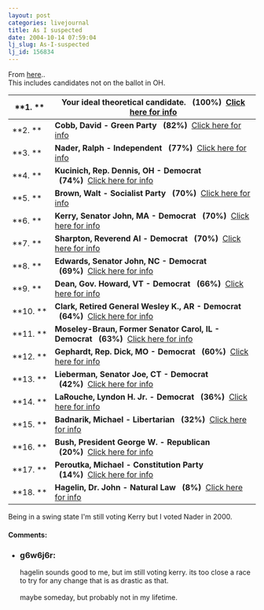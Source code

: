 ```yaml
---
layout: post
categories: livejournal
title: As I suspected
date: 2004-10-14 07:59:04
lj_slug: As-I-suspected
lj_id: 156834
---
```

From [here](http://www.selectsmart.com/PRESIDENT)..  
This includes candidates not on the ballot in OH.  



**1. **| **Your ideal theoretical candidate.   (100%)**  [Click here for info](http://selectsmart.com/president/special.html)  
---|---  
**2. **| **Cobb, David - Green Party   (82%)**  [Click here for info](http://selectsmart.com/president/Green.html)  
**3. **| **Nader, Ralph - Independent   (77%)**  [Click here for info](http://selectsmart.com/president/Nader.html)  
**4. **| **Kucinich, Rep. Dennis, OH - Democrat   (74%)**  [Click here for info](http://selectsmart.com/president/Kucinich.html)  
**5. **| **Brown, Walt - Socialist Party   (70%)**  [Click here for info](http://selectsmart.com/president/Socialist.html)  
**6. **| **Kerry, Senator John, MA - Democrat   (70%)**  [Click here for info](http://selectsmart.com/president/Kerry.html)  
**7. **| **Sharpton, Reverend Al - Democrat   (70%)**  [Click here for info](http://selectsmart.com/president/Sharpton.html)  
**8. **| **Edwards, Senator John, NC - Democrat   (69%)**  [Click here for info](http://selectsmart.com/president/Edwards.html)  
**9. **| **Dean, Gov. Howard, VT - Democrat   (66%)**  [Click here for info](http://selectsmart.com/president/Dean.html)  
**10. **| **Clark, Retired General Wesley K., AR - Democrat   (64%)**  [Click here for info](http://selectsmart.com/president/Clark.html)  
**11. **| **Moseley-Braun, Former Senator Carol, IL - Democrat   (63%)**  [Click here for info](http://selectsmart.com/president/Moseley-Braun.html)  
**12. **| **Gephardt, Rep. Dick, MO - Democrat   (60%)**  [Click here for info](http://selectsmart.com/president/Gephardt.html)  
**13. **| **Lieberman, Senator Joe, CT - Democrat   (42%)**  [Click here for info](http://selectsmart.com/president/Lieberman.html)  
**14. **| **LaRouche, Lyndon H. Jr. - Democrat   (36%)**  [Click here for info](http://selectsmart.com/president/LaRouche.html)  
**15. **| **Badnarik, Michael - Libertarian   (32%)**  [Click here for info](http://selectsmart.com/president/Libertarian.html)  
**16. **| **Bush, President George W. - Republican   (20%)**  [Click here for info](http://selectsmart.com/president/Bush.html)  
**17. **| **Peroutka, Michael - Constitution Party   (14%)**  [Click here for info](http://selectsmart.com/president/Constitution.html)  
**18. **| **Hagelin, Dr. John - Natural Law   (8%)**  [Click here for info](http://selectsmart.com/president/Hagelin.html)



Being in a swing state I'm still voting Kerry but I voted Nader in 2000.


<div id="comments"><h4>Comments:</h4><div class="lj-comments"><ul>
<li><h3>g6w6j6r: </h3>
<a id="comment-268"></a>
<p>hagelin sounds good to me, but im still voting kerry. its too close  a race to try for any change that is as drastic as that. <br>
<br>
maybe someday, but probably not in my lifetime.</p>
</li>
</ul></div></div>
